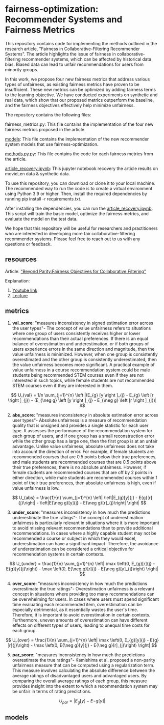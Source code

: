 # fairness-optimization: Recommender Systems and Fairness Metrics

This repository contains code for implementing the methods outlined in the research article, "Fairness in
Collaborative-Filtering Recommender Systems". The article highlights the issue of fairness in collaborative-filtering
recommender systems, which can be affected by historical data bias. Biased data can lead to unfair recommendations for
users from minority groups.

In this work, we propose four new fairness metrics that address various types of unfairness, as existing fairness
metrics have proven to be insufficient. These new metrics can be optimized by adding fairness terms to the learning
objective. We have conducted experiments on synthetic and real data, which show that our proposed metrics outperform the
baseline, and the fairness objectives effectively help minimize unfairness.

The repository contains the following files:

fairness_metrics.py: This file contains the implementation of the four new fairness metrics proposed in the article.

[models](models): This file contains the implementation of the new recommender system models that use
fairness-optimization.

[methods.py](fairness_methods%2Fmethods.py).py: This file contains the code for each fairness metrics from the article.

[article_recovery.ipynb](article_recovery.ipynb): This jupyter notebook recovery the article results on movieLen data &
synthetic data.

To use this repository, you can download or clone it to your local machine.
The recommended way to run the code is to create a virtual environment using Python 3.9 or higher.
Then, install the required dependencies by running pip install -r requirements.txt.

After installing the dependencies, you can run the [article_recovery.ipynb](article_recovery.ipynb).
This script will train the basic model, optimize the fairness metrics, and evaluate the model on the test data.

We hope that this repository will be useful for researchers and practitioners who are interested in developing more fair
collaborative-filtering recommender systems. Please feel free to reach out to us with any questions or feedback.

## resources

Article: ["Beyond Parity:Fairness Objectives for Collaborative Filtering"](https://arxiv.org/pdf/1705.08804.pdf)

Explanation:

1. [Youtube link](https://www.google.com/search?q=code+for+Beyond+Parity%3A+Fairness+Objectives+for+Collaborative+Filtering&rlz=1C5GCEM_enIL1032IL1032&sxsrf=ALiCzsZACsJifJOqejrgmEyimTqkxszmNw%3A1671954851128&ei=owGoY9G7B8GW9u8PzPWjyAo&ved=0ahUKEwiRme2XpZT8AhVBi_0HHcz6CKkQ4dUDCA8&uact=5&oq=code+for+Beyond+Parity%3A+Fairness+Objectives+for+Collaborative+Filtering&gs_lcp=Cgxnd3Mtd2l6LXNlcnAQA0oECEEYAEoECEYYAFAAWABg_AFoAHABeACAAX-IAX-SAQMwLjGYAQCgAQHAAQE&sclient=gws-wiz-serp#fpstate=ive&vld=cid:f93e384b,vid:uMApSkGGQKs)
2. [Lecture](https://www.google.com/search?q=Beyond+Parity%3A+Fairness+Objectives+for+Collaborative+Filtering%3A&oq=Beyond+Parity%3A+Fairness+Objectives+for+Collaborative+Filtering%3A&aqs=chrome..69i57j35i39l2j0i22i30.871j0j7&sourceid=chrome&ie=UTF-8#fpstate=ive&vld=cid:9fe4e62d,vid:9EWSuoNqBQo)

## metrics

1. **val_score**:
   "measures inconsistency in signed estimation error across the user types"-
   The concept of value unfairness refers to situations where one group of users consistently receives higher or lower
   recommendations than their actual preferences. If there is an equal balance of overestimation and underestimation,
   or if both groups of users experience errors in the same direction and magnitude, then the value unfairness is
   minimized. However, when one group is consistently overestimated and the other group is consistently underestimated,
   then the value unfairness becomes more significant. A practical example of value unfairness in a course
   recommendation system could be male students being recommended STEM courses even if they are not interested in such
   topics, while female students are not recommended STEM courses even if they are interested in them.

$$
U_{val} = 1/n \sum_{j=1}^{n} \left |(E_{g}   [y \right ]_{j} - E_{g} \left [r \right ]_{j}) - (E_{\neg g}
\left [y \right ]_{j} - E_{\neg g} \left [r \right ]_{j})|
$$

2. **abs_score**:
   "measures inconsistency in absolute estimation error across user types"-
   Absolute unfairness is a measure of recommendation quality that is unsigned and provides a single statistic for each
   user type. It assesses the performance of the recommendation system for each group of users, and if one group
   has a small reconstruction error while the other group has a large one, then the first group is at an unfair
   advantage. Unlike value unfairness, absolute unfairness does not take into account the direction of error.
   For example, if female students are recommended courses that are 0.5 points below their true preferences,
   and male students are recommended courses that are 0.5 points above their true preferences, there is no
   absolute unfairness. However, if female students are recommended courses that are off by 2 points in either
   direction, while male students are recommended courses within 1 point of their true preferences, then absolute
   unfairness is high, even if value unfairness is low.

$$
U_{abs} = \frac{1}{n} \sum_{j=1}^{n} \left| \left|E_{g}[y]{j} - E{g}[r]{j}\right| - \left|E{\neg g}[y]{j} - E{\neg
g}[r]_{j}\right| \right|
$$

3. **under_score**:
   "measures inconsistency in how much the predictions underestimate the true ratings"-
   The concept of underestimation unfairness is particularly relevant in situations where it is more important to avoid
   missing relevant recommendations than to provide additional recommendations. In cases where a highly capable
   student may not be recommended a course or subject in which they would excel,
   underestimation can have a significant impact. Therefore, the avoidance of underestimation can be considered a
   critical objective for recommendation systems in certain contexts.

$$
U_{under} = \frac{1}{n} \sum_{j=1}^{n} \left| \max \left(0, E_{g}[r]{j} - E{g}[y]{j}\right) - \max \left(0, E{\neg
g}[r]{j} - E{\neg g}[y]_{j}\right) \right|
$$

4. **over_score**:
   "measures inconsistency in how much the predictions overestimate the true ratings"-
   Overestimation unfairness is a relevant concept in situations where providing too many recommendations can be
   overwhelming for users. In cases where users must spend significant time evaluating each recommended item,
   overestimation can be especially detrimental, as it essentially wastes the user's time.
   Therefore, it is important to avoid overestimation in certain contexts. Furthermore, uneven amounts of overestimation
   can have different effects on different types of users, leading to unequal time costs for each group.

$$
U_{over} = \frac{1}{n} \sum_{j=1}^{n} \left| \max \left(0, E_{g}[y]{j} - E{g}[r]{j}\right) - \max \left(0, E{\neg
g}[y]{j} - E{\neg g}[r]_{j}\right) \right|
$$

5. **par_score**:
   "measures inconsistency in how much the predictions overestimate the true ratings"-
   Kamishima et al. proposed a non-parity unfairness measure that can be computed using a regularization term. 
   This measure involves calculating the absolute difference between the average ratings of disadvantaged users and 
   advantaged users. By comparing the overall average ratings of each group, this measure provides insight into the 
   extent to which a recommendation system may be unfair in terms of rating predictions.

$$
U_{par} = \left| E_{g}[y] - E{\neg g}[y] \right|
$$

## models
